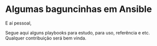 # Algumas baguncinhas em Ansible
E aí pessoal,

Segue aqui alguns playbooks para estudo, para uso, referência e etc.
Qualquer contribuição será bem vinda.
